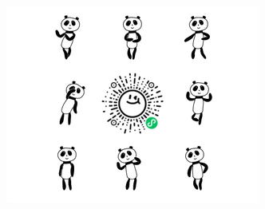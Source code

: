 <div style="padding: 0;margin: 0;background-color: #fff;color: #fff;">
    <p align="center" style="padding: 0;margin: 0;">
        <img src="docs/c9c6dfed-b96c-11e4-a802-0aaa78deedf9.gif" width="128" height="128" style="padding: 0;margin: 0;"/>
        <img src="docs/c9c6efdd-b96c-11e4-a802-0aaa78deedf9.gif" width="128" height="128" style="padding: 0;margin: 0;"/>
        <img src="docs/c9c65aac-b96c-11e4-a802-0aaa78deedf9.gif" width="128" height="128" style="padding: 0;margin: 0;"/>
    </p>
    <p align="center" style="padding: 0;margin: 0;">
        <img src="docs/c9c651ae-b96c-11e4-a802-0aaa78deedf9.gif" width="128" height="128" style="padding: 0;margin: 0;"/>
        <img src="docs/huadong.jpg" width="128" height="128" style="padding: 0;margin: 0;"/>
        <img src="docs/c9c74151-b96c-11e4-a802-0aaa78deedf9.gif" width="128" height="128" style="padding: 0;margin: 0;"/>
    </p>
    <p align="center" style="padding: 0;margin: 0;">
        <img src="docs/c9cbeca5-b96c-11e4-a802-0aaa78deedf9.gif" width="128" height="128" style="padding: 0;margin: 0;"/>
        <img src="docs/c9cd46a9-b96c-11e4-a802-0aaa78deedf9.gif" width="128" height="128" style="padding: 0;margin: 0;"/>
        <img src="docs/c9cd48df-b96c-11e4-a802-0aaa78deedf9.gif" width="128" height="128" style="padding: 0;margin: 0;"/>
    </p>
</div>